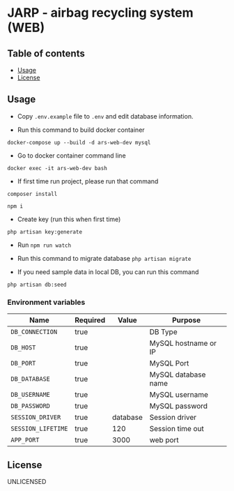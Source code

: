 # JARP - airbag recycling system (WEB)

## Table of contents

* [Usage](#usage)
* [License](#license)

## Usage
- Copy `.env.example` file to `.env` and edit database information.

- Run this command to build docker container

`docker-compose up --build -d ars-web-dev mysql`

- Go to docker container command line

`docker exec -it ars-web-dev bash`

- If first time run project, please run that command

`composer install`

`npm i`

- Create key (run this when first time)

`php artisan key:generate`

- Run `npm run watch`

- Run this command to migrate database `php artisan migrate`

- If you need sample data in local DB, you can run this command

`php artisan db:seed`

### Environment variables

| Name                             | Required | Value           | Purpose                              |
| -------------------------------- | -------- | --------------- | ------------------------------------ |
| `DB_CONNECTION`                  | true     |                 | DB Type                              |
| `DB_HOST`                        | true     |                 | MySQL hostname or IP                 |
| `DB_PORT`                        | true     |                 | MySQL Port                           |
| `DB_DATABASE`                    | true     |                 | MySQL database name                  |
| `DB_USERNAME`                    | true     |                 | MySQL username                       |
| `DB_PASSWORD`                    | true     |                 | MySQL password                       |
| `SESSION_DRIVER`                  | true    | database        | Session driver
| `SESSION_LIFETIME`                | true    | 120             | Session time out
| `APP_PORT`                        | true    | 3000            | web port

## License

UNLICENSED
